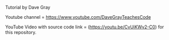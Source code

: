 Tutorial by Dave Gray 

Youtube channel = https://www.youtube.com/DaveGrayTeachesCode

YouTube Video with source code link = (https://youtu.be/CvUiKWv2-C0) for this repository.




